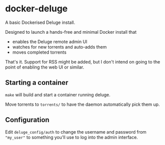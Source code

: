 docker-deluge
======

A basic Dockerised Deluge install. 

Designed to launch a hands-free and minimal Docker install that
* enables the Deluge remote admin UI
* watches for new torrents and auto-adds them
* moves completed torrents 

That's it. Support for RSS might be added, but I don't intend on going to the point of enabling the web UI or similar. 

Starting a container
------
`make` will build and start a container running deluge.

Move torrents to `torrents/` to have the daemon automatically pick them up. 

Configuration 
------

Edit `deluge_config/auth` to change the username and password from `"my_user"` to something you'll use to log into the admin interface. 

